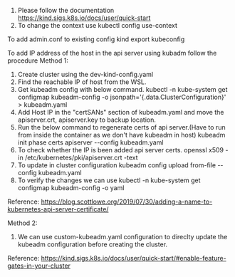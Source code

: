 
1. Please follow the documentation
   https://kind.sigs.k8s.io/docs/user/quick-start
2. To change the context use
   kubectl config use-context <context-name>



To add admin.conf to existing config
kind export kubeconfig


To add IP address of the host in the api server using kubadm follow the procedure
Method 1:
1. Create cluster using the dev-kind-config.yaml
2. Find the reachable IP of host from the WSL.
3. Get kubeadm config with below command.
   kubectl -n kube-system get configmap kubeadm-config -o jsonpath='{.data.ClusterConfiguration}' > kubeadm.yaml
4. Add Host IP in the "certSANs" section of kubeadm.yaml and move the apiserver.crt, apiserver.key to backup location.
5. Run the below command to regenerate certs of api server.(Have to run from inside the container as we don't have kubeadm in host)
   kubeadm init phase certs apiserver --config kubeadm.yaml
6. To check whether the IP is been added api server certs.
   openssl x509 -in /etc/kubernetes/pki/apiserver.crt  -text
7. To update in cluster configuration
   kubeadm config upload from-file --config kubeadm.yaml
8. To verify the changes we can use 
   kubectl -n kube-system get configmap kubeadm-config -o yaml

Reference: https://blog.scottlowe.org/2019/07/30/adding-a-name-to-kubernetes-api-server-certificate/

Method 2:
1. We can use custom-kubeadm.yaml configuration to direclty update the kubeadm configuration before creating the cluster.

Reference: https://kind.sigs.k8s.io/docs/user/quick-start/#enable-feature-gates-in-your-cluster
